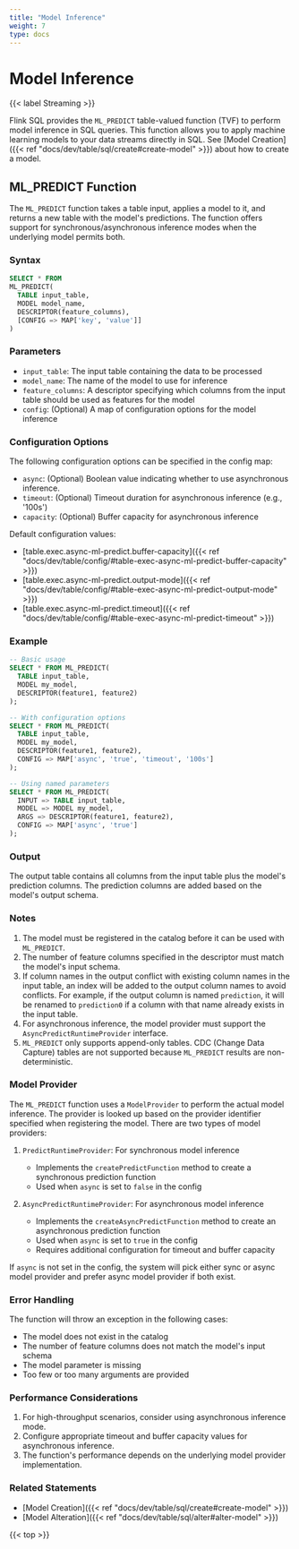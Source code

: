 ```yaml
---
title: "Model Inference"
weight: 7
type: docs
---
```

<!--
Licensed to the Apache Software Foundation (ASF) under one
or more contributor license agreements.  See the NOTICE file
distributed with this work for additional information
regarding copyright ownership.  The ASF licenses this file
to you under the Apache License, Version 2.0 (the
"License"); you may not use this file except in compliance
with the License.  You may obtain a copy of the License at

  http://www.apache.org/licenses/LICENSE-2.0

Unless required by applicable law or agreed to in writing,
software distributed under the License is distributed on an
"AS IS" BASIS, WITHOUT WARRANTIES OR CONDITIONS OF ANY
KIND, either express or implied.  See the License for the
specific language governing permissions and limitations
under the License.
-->

# Model Inference

{{< label Streaming >}}

Flink SQL provides the `ML_PREDICT` table-valued function (TVF) to perform model inference in SQL queries. This function allows you to apply machine learning models to your data streams directly in SQL.
See [Model Creation]({{< ref "docs/dev/table/sql/create#create-model" >}}) about how to create a model.

## ML_PREDICT Function

The `ML_PREDICT` function takes a table input, applies a model to it, and returns a new table with the model's predictions. The function offers support for synchronous/asynchronous inference modes when the underlying model permits both.

### Syntax

```sql
SELECT * FROM
ML_PREDICT(
  TABLE input_table,
  MODEL model_name,
  DESCRIPTOR(feature_columns),
  [CONFIG => MAP['key', 'value']]
)
```

### Parameters

- `input_table`: The input table containing the data to be processed
- `model_name`: The name of the model to use for inference
- `feature_columns`: A descriptor specifying which columns from the input table should be used as features for the model
- `config`: (Optional) A map of configuration options for the model inference

### Configuration Options

The following configuration options can be specified in the config map:

- `async`: (Optional) Boolean value indicating whether to use asynchronous inference.
- `timeout`: (Optional) Timeout duration for asynchronous inference (e.g., '100s')
- `capacity`: (Optional) Buffer capacity for asynchronous inference

Default configuration values:
- [table.exec.async-ml-predict.buffer-capacity]({{< ref "docs/dev/table/config/#table-exec-async-ml-predict-buffer-capacity" >}})
- [table.exec.async-ml-predict.output-mode]({{< ref "docs/dev/table/config/#table-exec-async-ml-predict-output-mode" >}})
- [table.exec.async-ml-predict.timeout]({{< ref "docs/dev/table/config/#table-exec-async-ml-predict-timeout" >}})

### Example

```sql
-- Basic usage
SELECT * FROM ML_PREDICT(
  TABLE input_table,
  MODEL my_model,
  DESCRIPTOR(feature1, feature2)
);

-- With configuration options
SELECT * FROM ML_PREDICT(
  TABLE input_table,
  MODEL my_model,
  DESCRIPTOR(feature1, feature2),
  CONFIG => MAP['async', 'true', 'timeout', '100s']
);

-- Using named parameters
SELECT * FROM ML_PREDICT(
  INPUT => TABLE input_table,
  MODEL => MODEL my_model,
  ARGS => DESCRIPTOR(feature1, feature2),
  CONFIG => MAP['async', 'true']
);
```

### Output

The output table contains all columns from the input table plus the model's prediction columns. The prediction columns are added based on the model's output schema.

### Notes

1. The model must be registered in the catalog before it can be used with `ML_PREDICT`.
2. The number of feature columns specified in the descriptor must match the model's input schema.
3. If column names in the output conflict with existing column names in the input table, an index will be added to the output column names to avoid conflicts. For example, if the output column is named `prediction`, it will be renamed to `prediction0` if a column with that name already exists in the input table.
4. For asynchronous inference, the model provider must support the `AsyncPredictRuntimeProvider` interface.
5. `ML_PREDICT` only supports append-only tables. CDC (Change Data Capture) tables are not supported because `ML_PREDICT` results are non-deterministic.

### Model Provider

The `ML_PREDICT` function uses a `ModelProvider` to perform the actual model inference. The provider is looked up based on the provider identifier specified when registering the model. There are two types of model providers:

1. `PredictRuntimeProvider`: For synchronous model inference
   - Implements the `createPredictFunction` method to create a synchronous prediction function
   - Used when `async` is set to `false` in the config

2. `AsyncPredictRuntimeProvider`: For asynchronous model inference
   - Implements the `createAsyncPredictFunction` method to create an asynchronous prediction function
   - Used when `async` is set to `true` in the config
   - Requires additional configuration for timeout and buffer capacity

If `async` is not set in the config, the system will pick either sync or async model provider and prefer async model provider if both exist.

### Error Handling

The function will throw an exception in the following cases:
- The model does not exist in the catalog
- The number of feature columns does not match the model's input schema
- The model parameter is missing
- Too few or too many arguments are provided

### Performance Considerations

1. For high-throughput scenarios, consider using asynchronous inference mode.
2. Configure appropriate timeout and buffer capacity values for asynchronous inference.
3. The function's performance depends on the underlying model provider implementation.

### Related Statements

- [Model Creation]({{< ref "docs/dev/table/sql/create#create-model" >}})
- [Model Alteration]({{< ref "docs/dev/table/sql/alter#alter-model" >}})

{{< top >}} 
